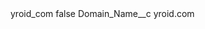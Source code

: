 <?xml version="1.0" encoding="UTF-8"?>
<CustomMetadata xmlns="http://soap.sforce.com/2006/04/metadata" xmlns:xsi="http://www.w3.org/2001/XMLSchema-instance" xmlns:xsd="http://www.w3.org/2001/XMLSchema">
    <label>yroid_com</label>
    <protected>false</protected>
    <values>
        <field>Domain_Name__c</field>
        <value xsi:type="xsd:string">yroid.com</value>
    </values>
</CustomMetadata>
